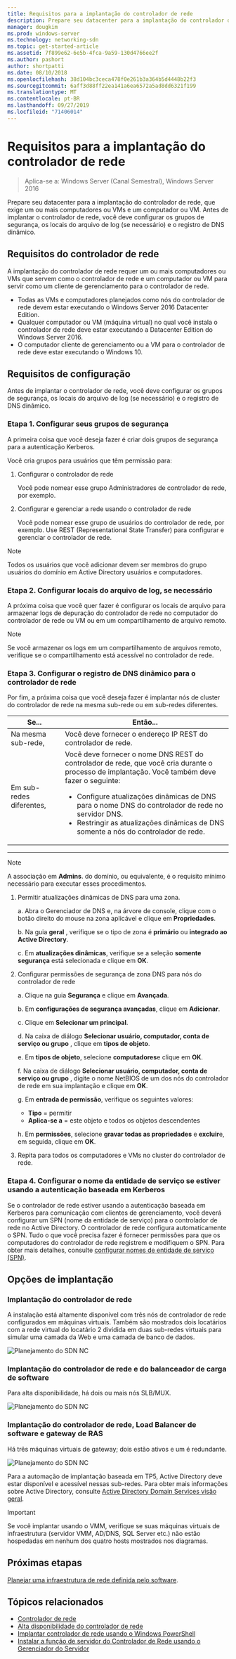 ```yaml
---
title: Requisitos para a implantação do controlador de rede
description: Prepare seu datacenter para a implantação do controlador de rede, que exige um ou mais computadores ou VMs e um computador ou VM. Antes de implantar o controlador de rede, você deve configurar os grupos de segurança, os locais do arquivo de log (se necessário) e o registro de DNS dinâmico.
manager: dougkim
ms.prod: windows-server
ms.technology: networking-sdn
ms.topic: get-started-article
ms.assetid: 7f899e62-6e5b-4fca-9a59-130d4766ee2f
ms.author: pashort
author: shortpatti
ms.date: 08/10/2018
ms.openlocfilehash: 38d104bc3ceca478f0e261b3a364b5d4448b22f3
ms.sourcegitcommit: 6aff3d88ff22ea141a6ea6572a5ad8dd6321f199
ms.translationtype: MT
ms.contentlocale: pt-BR
ms.lasthandoff: 09/27/2019
ms.locfileid: "71406014"
---
```

# <a name="requirements-for-deploying-network-controller"></a>Requisitos para a implantação do controlador de rede

>Aplica-se a: Windows Server (Canal Semestral), Windows Server 2016

Prepare seu datacenter para a implantação do controlador de rede, que exige um ou mais computadores ou VMs e um computador ou VM. Antes de implantar o controlador de rede, você deve configurar os grupos de segurança, os locais do arquivo de log (se necessário) e o registro de DNS dinâmico.


## <a name="network-controller-requirements"></a>Requisitos do controlador de rede

A implantação do controlador de rede requer um ou mais computadores ou VMs que servem como o controlador de rede e um computador ou VM para servir como um cliente de gerenciamento para o controlador de rede. 

- Todas as VMs e computadores planejados como nós do controlador de rede devem estar executando o Windows Server 2016 Datacenter Edition. 
- Qualquer computador ou VM (máquina virtual) no qual você instala o controlador de rede deve estar executando a Datacenter Edition do Windows Server 2016. 
- O computador cliente de gerenciamento ou a VM para o controlador de rede deve estar executando o Windows 10. 


## <a name="configuration-requirements"></a>Requisitos de configuração

Antes de implantar o controlador de rede, você deve configurar os grupos de segurança, os locais do arquivo de log (se necessário) e o registro de DNS dinâmico.

### <a name="step-1-configure-your-security-groups"></a>Etapa 1. Configurar seus grupos de segurança

A primeira coisa que você deseja fazer é criar dois grupos de segurança para a autenticação Kerberos. 

Você cria grupos para usuários que têm permissão para: 

1. Configurar o controlador de rede<p>Você pode nomear esse grupo Administradores de controlador de rede, por exemplo. 
2.  Configurar e gerenciar a rede usando o controlador de rede<p>Você pode nomear esse grupo de usuários do controlador de rede, por exemplo. Use REST (Representational State Transfer) para configurar e gerenciar o controlador de rede.

>[!NOTE]
>Todos os usuários que você adicionar devem ser membros do grupo usuários do domínio em Active Directory usuários e computadores.

### <a name="step-2-configure-log-file-locations-if-needed"></a>Etapa 2. Configurar locais do arquivo de log, se necessário

A próxima coisa que você quer fazer é configurar os locais de arquivo para armazenar logs de depuração do controlador de rede no computador do controlador de rede ou VM ou em um compartilhamento de arquivo remoto. 

>[!NOTE]
>Se você armazenar os logs em um compartilhamento de arquivos remoto, verifique se o compartilhamento está acessível no controlador de rede.


### <a name="step-3-configure-dynamic-dns-registration-for-network-controller"></a>Etapa 3. Configurar o registro de DNS dinâmico para o controlador de rede

Por fim, a próxima coisa que você deseja fazer é implantar nós de cluster do controlador de rede na mesma sub-rede ou em sub-redes diferentes. 


|         Se...         |                                                                                                                                                         Então...                                                                                                                                                         |
|-----------------------|-------------------------------------------------------------------------------------------------------------------------------------------------------------------------------------------------------------------------------------------------------------------------------------------------------------------------|
|  Na mesma sub-rede,  |                                                                                                                                Você deve fornecer o endereço IP REST do controlador de rede.                                                                                                                                 |
| Em sub-redes diferentes, | Você deve fornecer o nome DNS REST do controlador de rede, que você cria durante o processo de implantação. Você também deve fazer o seguinte:<ul><li>Configure atualizações dinâmicas de DNS para o nome DNS do controlador de rede no servidor DNS.</li><li>Restringir as atualizações dinâmicas de DNS somente a nós do controlador de rede.</li></ul> |

---

> [!NOTE]
> A associação em **Admins**. do domínio, ou equivalente, é o requisito mínimo necessário para executar esses procedimentos.

1. Permitir atualizações dinâmicas de DNS para uma zona.

   a. Abra o Gerenciador de DNS e, na árvore de console, clique com o botão direito do mouse na zona aplicável e clique em **Propriedades**. 

   b. Na guia **geral** , verifique se o tipo de zona é **primário** ou **integrado ao Active Directory**.

   c. Em **atualizações dinâmicas**, verifique se a seleção **somente segurança** está selecionada e clique em **OK**.

2. Configurar permissões de segurança de zona DNS para nós do controlador de rede

   a.  Clique na guia **Segurança** e clique em **Avançada**. 

   b. Em **configurações de segurança avançadas**, clique em **Adicionar**. 

   c. Clique em **Selecionar um principal**. 

   d. Na caixa de diálogo **Selecionar usuário, computador, conta de serviço ou grupo** , clique em **tipos de objeto**. 

   e. Em **tipos de objeto**, selecione **computadores**e clique em **OK**.

   f. Na caixa de diálogo **Selecionar usuário, computador, conta de serviço ou grupo** , digite o nome NetBIOS de um dos nós do controlador de rede em sua implantação e clique em **OK**.

   g. Em **entrada de permissão**, verifique os seguintes valores:

      - **Tipo** = permitir
      - **Aplica-se a** = este objeto e todos os objetos descendentes

   h. Em **permissões**, selecione **gravar todas as propriedades** e **excluir**e, em seguida, clique em **OK**.

3. Repita para todos os computadores e VMs no cluster do controlador de rede.

### <a name="step-4-configure-service-principal-name-if-using-kerberos-based-authentication"></a>Etapa 4. Configurar o nome da entidade de serviço se estiver usando a autenticação baseada em Kerberos

Se o controlador de rede estiver usando a autenticação baseada em Kerberos para comunicação com clientes de gerenciamento, você deverá configurar um SPN (nome da entidade de serviço) para o controlador de rede no Active Directory. O controlador de rede configura automaticamente o SPN. Tudo o que você precisa fazer é fornecer permissões para que os computadores do controlador de rede registrem e modifiquem o SPN. Para obter mais detalhes, consulte [configurar nomes de entidade de serviço (SPN)](https://docs.microsoft.com/windows-server/networking/sdn/security/kerberos-with-spn#configure-service-principal-names-spn).

## <a name="deployment-options"></a>Opções de implantação

### <a name="network-controller-deployment"></a>Implantação do controlador de rede

A instalação está altamente disponível com três nós de controlador de rede configurados em máquinas virtuais. Também são mostrados dois locatários com a rede virtual do locatário 2 dividida em duas sub-redes virtuais para simular uma camada da Web e uma camada de banco de dados.  

![Planejamento do SDN NC](../../media/Plan-a-Software-Defined-Network-Infrastructure/SDN-NC-Planning.png)

### <a name="network-controller-and-software-load-balancer-deployment"></a>Implantação do controlador de rede e do balanceador de carga de software

Para alta disponibilidade, há dois ou mais nós SLB/MUX.

![Planejamento do SDN NC](../../media/Plan-a-Software-Defined-Network-Infrastructure/SDN-SLB-Deployment.png)

### <a name="network-controller-software-load-balancer-and-ras-gateway-deployment"></a>Implantação do controlador de rede, Load Balancer de software e gateway de RAS

Há três máquinas virtuais de gateway; dois estão ativos e um é redundante.

![Planejamento do SDN NC](../../media/Plan-a-Software-Defined-Network-Infrastructure/SDN-GW-Deployment.png)  



Para a automação de implantação baseada em TP5, Active Directory deve estar disponível e acessível nessas sub-redes. Para obter mais informações sobre Active Directory, consulte [Active Directory Domain Services visão geral](https://docs.microsoft.com/windows-server/identity/ad-ds/get-started/virtual-dc/active-directory-domain-services-overview).  

>[!IMPORTANT] 
>Se você implantar usando o VMM, verifique se suas máquinas virtuais de infraestrutura (servidor VMM, AD/DNS, SQL Server etc.) não estão hospedadas em nenhum dos quatro hosts mostrados nos diagramas.  


## <a name="next-steps"></a>Próximas etapas
[Planejar uma infraestrutura de rede definida pelo software](https://technet.microsoft.com/windows-server-docs/networking/sdn/plan/plan-a-software-defined-network-infrastructure).

## <a name="related-topics"></a>Tópicos relacionados
- [Controlador de rede](../technologies/network-controller/Network-Controller.md) 
- [Alta disponibilidade do controlador de rede](../technologies/network-controller/network-controller-high-availability.md) 
- [Implantar controlador de rede usando o Windows PowerShell](../deploy/Deploy-Network-Controller-using-Windows-PowerShell.md)   
- [Instalar a função de servidor do Controlador de Rede usando o Gerenciador do Servidor](../technologies/network-controller/Install-the-Network-Controller-server-role-using-Server-Manager.md)   
